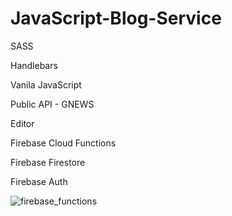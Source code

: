 # JavaScript-Blog-Service
SASS

Handlebars

Vanila JavaScript

Public API - GNEWS

Editor

Firebase Cloud Functions

Firebase Firestore

Firebase Auth

![firebase_functions](https://github.com/luckfeat/JavaScript-Blog-Service/assets/129056613/70be5114-acf3-4d49-8e44-3065b5c31b74)
